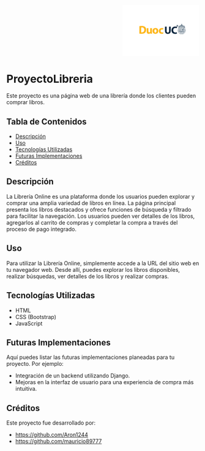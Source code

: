 <p align="right">
  <img src="assets/logo_duoc-01.jpg" alt="Logo DUOC" width="200">
</p>

# ProyectoLibreria

Este proyecto es una página web de una librería donde los clientes pueden comprar libros.

## Tabla de Contenidos
- [Descripción](#descripción)
- [Uso](#uso)
- [Tecnologías Utilizadas](#tecnologías-utilizadas)
- [Futuras Implementaciones](#futuras-implementaciones)
- [Créditos](#créditos)

## Descripción

La Librería Online es una plataforma donde los usuarios pueden explorar y comprar una amplia variedad de libros en línea. La página principal presenta los libros destacados y ofrece funciones de búsqueda y filtrado para facilitar la navegación. Los usuarios pueden ver detalles de los libros, agregarlos al carrito de compras y completar la compra a través del proceso de pago integrado.

## Uso

Para utilizar la Librería Online, simplemente accede a la URL del sitio web en tu navegador web. Desde allí, puedes explorar los libros disponibles, realizar búsquedas, ver detalles de los libros y realizar compras.

## Tecnologías Utilizadas

- HTML
- CSS (Bootstrap)
- JavaScript

## Futuras Implementaciones

Aquí puedes listar las futuras implementaciones planeadas para tu proyecto. Por ejemplo:

- Integración de un backend utilizando Django.
- Mejoras en la interfaz de usuario para una experiencia de compra más intuitiva.

## Créditos

Este proyecto fue desarrollado por: 
- https://github.com/Aron1244 
- https://github.com/mauricio89777
